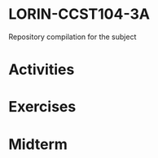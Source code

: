 # LORIN-CCST104-3A
Repository compilation for the subject


# Activities



# Exercises


# Midterm
